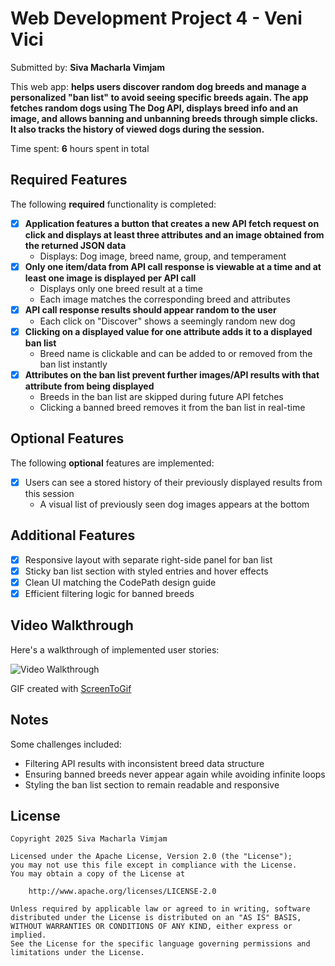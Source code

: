 # Web Development Project 4 - Veni Vici

Submitted by: **Siva Macharla Vimjam**

This web app: **helps users discover random dog breeds and manage a personalized "ban list" to avoid seeing specific breeds again. The app fetches random dogs using The Dog API, displays breed info and an image, and allows banning and unbanning breeds through simple clicks. It also tracks the history of viewed dogs during the session.**

Time spent: **6** hours spent in total

## Required Features

The following **required** functionality is completed: 

- [x] **Application features a button that creates a new API fetch request on click and displays at least three attributes and an image obtained from the returned JSON data**
  - Displays: Dog image, breed name, group, and temperament
- [x] **Only one item/data from API call response is viewable at a time and at least one image is displayed per API call**
  - Displays only one breed result at a time
  - Each image matches the corresponding breed and attributes
- [x] **API call response results should appear random to the user**
  - Each click on "Discover" shows a seemingly random new dog
- [x] **Clicking on a displayed value for one attribute adds it to a displayed ban list**
  - Breed name is clickable and can be added to or removed from the ban list instantly
- [x] **Attributes on the ban list prevent further images/API results with that attribute from being displayed**
  - Breeds in the ban list are skipped during future API fetches
  - Clicking a banned breed removes it from the ban list in real-time

## Optional Features

The following **optional** features are implemented:

- [x] Users can see a stored history of their previously displayed results from this session
  - A visual list of previously seen dog images appears at the bottom

## Additional Features

* [x] Responsive layout with separate right-side panel for ban list
* [x] Sticky ban list section with styled entries and hover effects
* [x] Clean UI matching the CodePath design guide
* [x] Efficient filtering logic for banned breeds

## Video Walkthrough

Here's a walkthrough of implemented user stories:

<img src='https://i.imgur.com/IpBdGyu.gif' title='Video Walkthrough' alt='Video Walkthrough' />

GIF created with [ScreenToGif](https://www.screentogif.com/)

## Notes

Some challenges included:
- Filtering API results with inconsistent breed data structure
- Ensuring banned breeds never appear again while avoiding infinite loops
- Styling the ban list section to remain readable and responsive

## License

    Copyright 2025 Siva Macharla Vimjam

    Licensed under the Apache License, Version 2.0 (the "License");
    you may not use this file except in compliance with the License.
    You may obtain a copy of the License at

        http://www.apache.org/licenses/LICENSE-2.0

    Unless required by applicable law or agreed to in writing, software
    distributed under the License is distributed on an "AS IS" BASIS,
    WITHOUT WARRANTIES OR CONDITIONS OF ANY KIND, either express or implied.
    See the License for the specific language governing permissions and
    limitations under the License.
